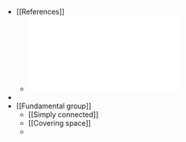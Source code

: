 - [[References]]
	- ![2000_Munkres_Topology](file://zotero_link/Mathematics/Topology/2000_Munkres_Topology.pdf)
-
- [[Fundamental group]]
	- [[Simply connected]]
	- [[Covering space]]
	-